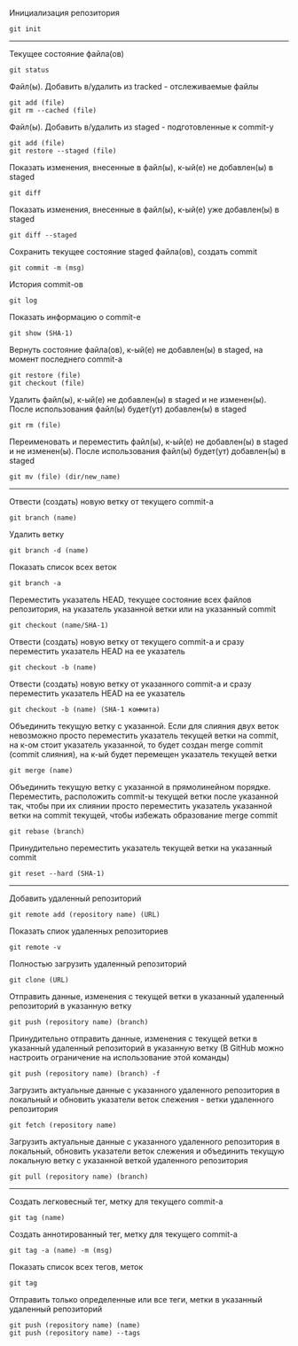 Инициализация репозитория

	git init

---

Текущее состояние файла(ов)

	git status

Файл(ы). Добавить в/удалить из tracked - отслеживаемые файлы

	git add (file)
	git rm --cached (file)

Файл(ы). Добавить в/удалить из staged - подготовленные к commit-у

	git add (file)
	git restore --staged (file)

Показать изменения, внесенные в файл(ы), к-ый(е) не добавлен(ы) в staged

	git diff

Показать изменения, внесенные в файл(ы), к-ый(е) уже добавлен(ы) в staged

	git diff --staged

Сохранить текущее состояние staged файла(ов), создать commit

	git commit -m (msg)

История commit-ов

	git log

Показать информацию о commit-е

	git show (SHA-1)

Вернуть состояние файла(ов), к-ый(е) не добавлен(ы) в staged, на момент последнего commit-а

	git restore (file)
	git checkout (file)

Удалить файл(ы), к-ый(е) не добавлен(ы) в staged и не изменен(ы). После использования файл(ы) будет(ут) добавлен(ы) в staged

	git rm (file)

Переименовать и переместить файл(ы), к-ый(е) не добавлен(ы) в staged и не изменен(ы). После использования файл(ы) будет(ут) добавлен(ы) в staged

	git mv (file) (dir/new_name)

---

Отвести (создать) новую ветку от текущего commit-а

	git branch (name)

Удалить ветку

	git branch -d (name)

Показать список всех веток

	git branch -a

Переместить указатель HEAD, текущее состояние всех файлов репозитория, на указатель указанной ветки или на указанный commit

	git checkout (name/SHA-1)

Отвести (создать) новую ветку от текущего commit-а и сразу переместить указатель HEAD на ее указатель
	
	git checkout -b (name)

Отвести (создать) новую ветку от указанного commit-а и сразу переместить указатель HEAD на ее указатель

	git checkout -b (name) (SHA-1 коммита) 

Объединить текущую ветку с указанной. Если для слияния двух веток невозможно просто переместить указатель текущей ветки на commit, на к-ом стоит указатель указанной, то будет создан merge commit (commit слияния), на к-ый будет перемещен указатель текущей ветки

	git merge (name)

Объединить текущую ветку с указанной в прямолинейном порядке. Переместить, расположить commit-ы текущей ветки после указанной так, чтобы при их слиянии просто переместить указатель указанной ветки на commit текущей, чтобы избежать образование merge commit

	git rebase (branch)

Принудительно переместить указатель текущей ветки на указанный commit

	git reset --hard (SHA-1)

---

Добавить удаленный репозиторий

	git remote add (repository name) (URL)

Показать спиок удаленных репозиториев

	git remote -v

Полностью загрузить удаленный репозиторий

	git clone (URL)

Отправить данные, изменения с текущей ветки в указанный удаленный репозиторий в указанную ветку

	git push (repository name) (branch)

Принудительно отправить данные, изменения с текущей ветки в указанный удаленный репозиторий в указанную ветку (В GitHub можно настроить ограничение на использование этой команды)

	git push (repository name) (branch) -f

Загрузить актуальные данные с указанного удаленного репозитория в локальный и обновить указатели веток слежения - ветки удаленного репозитория

	git fetch (repository name)

Загрузить актуальные данные с указанного удаленного репозитория в локальный, обновить указатели веток слежения и объединить текущую локальную ветку с указанной веткой удаленного репозитория

	git pull (repository name) (branch)

---

Создать легковесный тег, метку для текущего commit-а

	git tag (name)

Создать аннотированный тег, метку для текущего commit-а

	git tag -a (name) -m (msg)

Показать список всех тегов, меток

	git tag

Отправить только определенные или все теги, метки в указанный удаленный репозиторий

	git push (repository name) (name)
	git push (repository name) --tags
